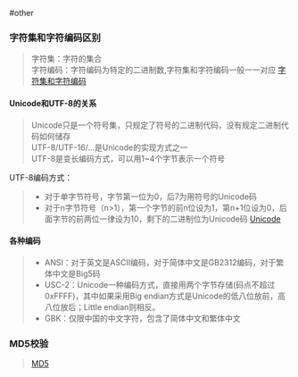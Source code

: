 #other
### 字符集和字符编码区别
> 字符集：字符的集合  
> 字符编码：字符编码为特定的二进制数,字符集和字符编码一般一一对应
> [字符集和字符编码](https://dailc.github.io/2017/05/03/char_charset_charEncoding.html)
#### Unicode和UTF-8的关系
> Unicode只是一个符号集，只规定了符号的二进制代码，没有规定二进制代码如何储存  
> UTF-8/UTF-16/...是Unicode的实现方式之一  
> UTF-8是变长编码方式，可以用1~4个字节表示一个符号
  
 UTF-8编码方式：
> * 对于单字节符号，字节第一位为0，后7为用符号的Unicode码
> * 对于n字节符号（n>1），第一个字节的前n位设为1，第n+1位设为0，后面字节的前两位一律设为10，剩下的二进制位为Unicode码
[Unicode](http://www.ruanyifeng.com/blog/2007/10/ascii_unicode_and_utf-8.html)

#### 各种编码
> * ANSI：对于英文是ASCII编码，对于简体中文是GB2312编码，对于繁体中文是Big5码
> * USC-2：Unicode一种编码方式，直接用两个字节存储(码点不超过0xFFFF)，其中如果采用Big endian方式是Unicode的低八位放前，高八位放后；Little endian则相反。
> * GBK：仅限中国的中文字符，包含了简体中文和繁体中文
### MD5校验
> [MD5](https://blog.csdn.net/xiaofengcanyuexj/article/details/37698801)

